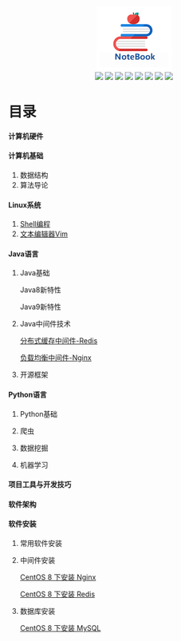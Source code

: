 <div align="center">
	<img src="Image/6874747073.png"/>
</div>
<div align="center">
  <a href="javascript:void(null)" onclick="return false;"><img src="https://img.shields.io/badge/计算机硬件-hardware-brightgreen?logo=Hexo&logoColor=white"></a>
  <a href="javascript:void(null)" onclick="return false;"><img src="https://img.shields.io/badge/计算机基础-basics-orange?logo=Cliqz&logoColor=white"></a>
  <a href="javascript:void(null)" onclick="return false;"><img src="https://img.shields.io/badge/Linux系统-linux-yellow?logo=Linux&logoColor=white"></a>
  <a href="javascript:void(null)" onclick="return false;"><img src="https://img.shields.io/badge/Java语言-java-blue?logo=Java"></a>
  <a href="javascript:void(null)" onclick="return false;"><img src="https://img.shields.io/badge/Python语言-python-red?logo=Python&logoColor=white"></a>
  <a href="javascript:void(null)" onclick="return false;"><img src="https://img.shields.io/badge/项目工具与开发技巧-development-green?logo=Steam&logoColor=white"></a>
  <a href="javascript:void(null)" onclick="return false;"><img src="https://img.shields.io/badge/系统架构-architecture-pink?logo=StackShare&logoColor=white"></a>
  <a href="javascript:void(null)" onclick="return false;"><img src="https://img.shields.io/badge/软件安装-installation-3ee0d7?logo=Indeed&logoColor=white"></a>
</div>

# 目录
#### 计算机硬件

#### 计算机基础

1. 数据结构
2. 算法导论

#### Linux系统

1. [Shell编程](Linux系统/Shell编程.md)
2. [文本编辑器Vim](Linux系统/文本编辑器Vim.md)

#### Java语言

1. Java基础

   Java8新特性

   Java9新特性

2. Java中间件技术

   [分布式缓存中间件-Redis](Java语言/Java中间件技术/分布式缓存中间件-Redis.md)

   [负载均衡中间件-Nginx](Java语言/Java中间件技术/负载均衡中间件-Nginx.md)

3. 开源框架

#### Python语言

1. Python基础

2. 爬虫

3. 数据挖掘

4. 机器学习

#### 项目工具与开发技巧

#### 软件架构

#### 软件安装

1. 常用软件安装

2. 中间件安装

    [CentOS 8 下安装 Nginx](软件安装手册/中间件安装/CentOS8下安装Nginx.md)

    [CentOS 8 下安装 Redis](软件安装手册/中间件安装/CentOS8下安装Redis.md)

3. 数据库安装

   [CentOS 8 下安装 MySQL](软件安装手册/数据库安装/CentOS8下MySQL安装手册.md)